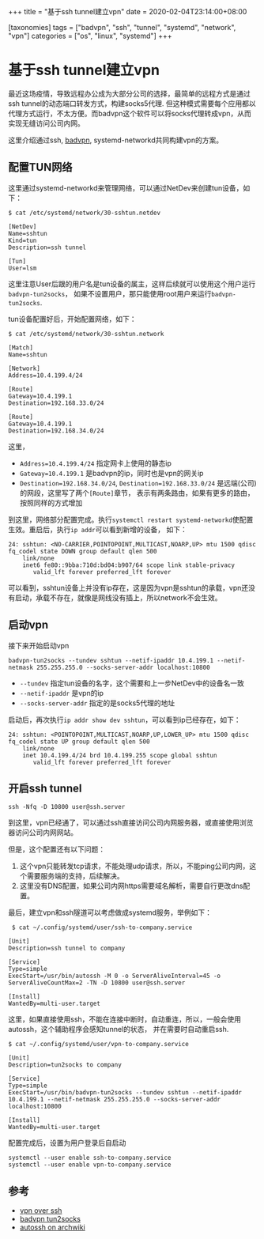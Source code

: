 
+++
title = "基于ssh tunnel建立vpn"
date = 2020-02-04T23:14:00+08:00

[taxonomies]
tags = ["badvpn", "ssh", "tunnel", "systemd", "network", "vpn"]
categories = ["os", "linux", "systemd"]
+++

# 基于ssh tunnel建立vpn

最近这场疫情，导致远程办公成为大部分公司的选择，最简单的远程方式是通过ssh tunnel的动态端口转发方式，构建socks5代理.
但这种模式需要每个应用都以代理方式运行，不太方便。而badvpn这个软件可以将socks代理转成vpn，从而实现无缝访问公司内网。

这里介绍通过ssh, [badvpn](), systemd-networkd共同构建vpn的方案。

## 配置TUN网络

这里通过systemd-networkd来管理网络，可以通过NetDev来创建tun设备，如下：

```
$ cat /etc/systemd/network/30-sshtun.netdev

[NetDev]
Name=sshtun
Kind=tun
Description=ssh tunnel

[Tun]
User=lsm
```

这里注意User后跟的用户名是tun设备的属主，这样后续就可以使用这个用户运行`badvpn-tun2socks`，
如果不设置用户，那只能使用root用户来运行`badvpn-tun2socks`.

tun设备配置好后，开始配置网络，如下：

```
$ cat /etc/systemd/network/30-sshtun.network

[Match]
Name=sshtun

[Network]
Address=10.4.199.4/24

[Route]
Gateway=10.4.199.1
Destination=192.168.33.0/24

[Route]
Gateway=10.4.199.1
Destination=192.168.34.0/24
```

这里，

* `Address=10.4.199.4/24` 指定网卡上使用的静态ip
* `Gateway=10.4.199.1` 是badvpn的ip，同时也是vpn的网关ip
* `Destination=192.168.34.0/24`, `Destination=192.168.33.0/24` 是远端(公司)的网段，这里写了两个`[Route]`章节，
表示有两条路由，如果有更多的路由，按照同样的方式增加

到这里，网络部分配置完成。执行`systemctl restart systemd-networkd`使配置生效。重启后，执行`ip addr`可以看到新增的设备，
如下：

```
24: sshtun: <NO-CARRIER,POINTOPOINT,MULTICAST,NOARP,UP> mtu 1500 qdisc fq_codel state DOWN group default qlen 500
    link/none
    inet6 fe80::9bba:710d:bd04:b907/64 scope link stable-privacy
       valid_lft forever preferred_lft forever
```

可以看到，sshtun设备上并没有ip存在，这是因为vpn是sshtun的承载，vpn还没有启动，承载不存在，就像是网线没有插上，所以network不会生效。

## 启动vpn

接下来开始启动vpn

```
badvpn-tun2socks --tundev sshtun --netif-ipaddr 10.4.199.1 --netif-netmask 255.255.255.0 --socks-server-addr localhost:10800
```

* `--tundev` 指定tun设备的名字，这个需要和上一步NetDev中的设备名一致
* `--netif-ipaddr` 是vpn的ip
* `--socks-server-addr` 指定的是socks5代理的地址

启动后，再次执行`ip addr show dev sshtun`，可以看到ip已经存在，如下：

```
24: sshtun: <POINTOPOINT,MULTICAST,NOARP,UP,LOWER_UP> mtu 1500 qdisc fq_codel state UP group default qlen 500
    link/none
    inet 10.4.199.4/24 brd 10.4.199.255 scope global sshtun
       valid_lft forever preferred_lft forever
```

## 开启ssh tunnel

```
ssh -Nfq -D 10800 user@ssh.server
```

到这里，vpn已经通了，可以通过ssh直接访问公司内网服务器，或直接使用浏览器访问公司内网网站。

但是，这个配置还有以下问题：

1. 这个vpn只能转发tcp请求，不能处理udp请求，所以，不能ping公司内网，这个需要服务端的支持，后续解决。
2. 这里没有DNS配置，如果公司内网https需要域名解析，需要自行更改dns配置。

最后，建立vpn和ssh隧道可以考虑做成systemd服务，举例如下：


```
 $ cat ~/.config/systemd/user/ssh-to-company.service

[Unit]
Description=ssh tunnel to company

[Service]
Type=simple
ExecStart=/usr/bin/autossh -M 0 -o ServerAliveInterval=45 -o ServerAliveCountMax=2 -TN -D 10800 user@ssh.server

[Install]
WantedBy=multi-user.target
```

这里，如果直接使用ssh，不能在连接中断时，自动重连，所以，一般会使用autossh，这个辅助程序会感知tunnel的状态，
并在需要时自动重启ssh.


```
$ cat ~/.config/systemd/user/vpn-to-company.service

[Unit]
Description=tun2socks to company

[Service]
Type=simple
ExecStart=/usr/bin/badvpn-tun2socks --tundev sshtun --netif-ipaddr 10.4.199.1 --netif-netmask 255.255.255.0 --socks-server-addr localhost:10800

[Install]
WantedBy=multi-user.target
```

配置完成后，设置为用户登录后自启动

```
systemctl --user enable ssh-to-company.service
systemctl --user enable vpn-to-company.service
```

## 参考

* [vpn over ssh](https://wiki.archlinux.org/index.php/VPN_over_SSH)
* [badvpn tun2socks](https://github.com/ambrop72/badvpn/wiki/Tun2socks)
* [autossh on archwiki](https://wiki.archlinux.org/index.php/OpenSSH#Autossh_-_automatically_restarts_SSH_sessions_and_tunnels)
